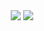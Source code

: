 <div align="center">
<img src="https://github.pumbas.net/api/contributions/tinyCatzilla"/>
<img src="http://github-readme-streak-stats.herokuapp.com?user=tinyCatzilla&theme=tokyonight&hide_border=true"/>
</div>
